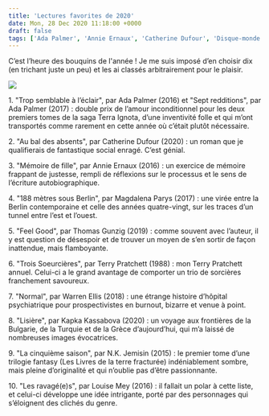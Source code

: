 ```yaml
---
title: 'Lectures favorites de 2020'
date: Mon, 28 Dec 2020 11:18:00 +0000
draft: false
tags: ['Ada Palmer', 'Annie Ernaux', 'Catherine Dufour', 'Disque-monde', 'Kapka Kassabova', 'Listes', 'Louise Mey', 'Magdalena Parys', 'N.K. Jemisin', 'Non-fiction', 'Polar', 'Roman', 'SFFF', 'Terra Ignota', 'Terry Pratchett', 'Thomas Gunzig', 'Warren Ellis']
---
```


C’est l’heure des bouquins de l'année ! Je me suis imposé d’en choisir dix (en trichant juste un peu) et les ai classés arbitrairement pour le plaisir.

![](https://carnetslunaires.wordpress.com/wp-content/uploads/2021/03/sept-redditions.jpg?w=700)

1\. "Trop semblable à l’éclair", par Ada Palmer (2016) et "Sept redditions", par Ada Palmer (2017) : double prix de l’amour inconditionnel pour les deux premiers tomes de la saga Terra Ignota, d’une inventivité folle et qui m’ont transportés comme rarement en cette année où c’était plutôt nécessaire.

2\. "Au bal des absents", par Catherine Dufour (2020) : un roman que je qualifierais de fantastique social enragé. C’est génial.

3\. "Mémoire de fille", par Annie Ernaux (2016) : un exercice de mémoire frappant de justesse, rempli de réflexions sur le processus et le sens de l’écriture autobiographique.

4\. "188 mètres sous Berlin", par Magdalena Parys (2017) : une virée entre la Berlin contemporaine et celle des années quatre-vingt, sur les traces d’un tunnel entre l’est et l’ouest.

5\. "Feel Good", par Thomas Gunzig (2019) : comme souvent avec l’auteur, il y est question de désespoir et de trouver un moyen de s’en sortir de façon inattendue, mais flamboyante.

6\. "Trois Soeurcières", par Terry Pratchett (1988) : mon Terry Pratchett annuel. Celui-ci a le grand avantage de comporter un trio de sorcières franchement savoureux.

7\. "Normal", par Warren Ellis (2018) : une étrange histoire d’hôpital psychiatrique pour prospectivistes en burnout, bizarre et venue à point.

8\. "Lisière", par Kapka Kassabova (2020) : un voyage aux frontières de la Bulgarie, de la Turquie et de la Grèce d’aujourd’hui, qui m’a laissé de nombreuses images évocatrices.

9\. "La cinquième saison", par N.K. Jemisin (2015) : le premier tome d’une trilogie fantasy (Les Livres de la terre fracturée) indéniablement sombre, mais pleine d’originalité et qui n’oublie pas d’être passionnante.

10\. "Les ravagé(e)s", par Louise Mey (2016) : il fallait un polar à cette liste, et celui-ci développe une idée intrigante, porté par des personnages qui s’éloignent des clichés du genre.